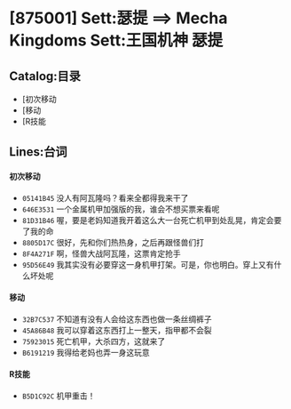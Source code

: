 # [875001] Sett:瑟提 ==> Mecha Kingdoms Sett:王国机神 瑟提
## Catalog:目录
* [初次移动
* [移动
* [R技能

## Lines:台词
#### **初次移动**
- `05141B45` 没人有阿瓦隆吗？看来全都得我来干了
- `646E3531` 一个金属机甲加强版的我，谁会不想买票来看呢
- `81D31B46` 喔，要是老妈知道我开着这么大一台死亡机甲到处乱晃，肯定会要了我的命
- `8805D17C` 很好，先和你们热热身，之后再跟怪兽们打
- `8F4A271F` 啊，怪兽大战阿瓦隆，这票肯定抢手
- `95D56E49` 我其实没有必要穿这一身机甲打架。可是，你也明白。穿上又有什么坏处呢

#### **移动**
- `32B7C537` 不知道有没有人会给这东西也做一条丝绸裤子
- `45A86B48` 我可以穿着这东西打上一整天，指甲都不会裂
- `75923015` 死亡机甲，大杀四方，这就来了
- `B6191219` 我得给老妈也弄一身这玩意

#### **R技能**
- `B5D1C92C` 机甲重击！